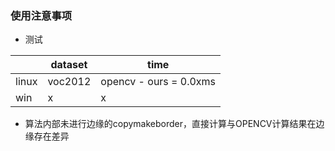 ### 使用注意事项

+   测试 

|        | dataset | time |
|  ----  | ----    |  ---
| linux  | voc2012 |opencv - ours = 0.0xms
| win    | x       |x

+   算法内部未进行边缘的copymakeborder，直接计算与OPENCV计算结果在边缘存在差异
